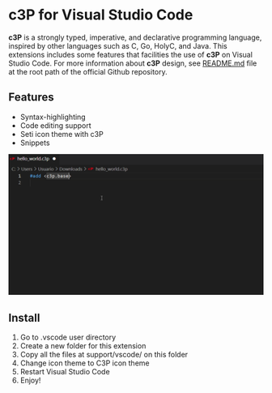 # c3P for Visual Studio Code

__c3P__ is a strongly typed, imperative, and declarative programming language,
inspired by other languages such as C, Go, HolyC, and Java. This extensions
includes some features that facilities the use of __c3P__ on Visual Studio Code.
For more information about __c3P__ design, see
[README.md](https://github.com/losedavidpb/c3P-lang/blob/main/README.md)
file at the root path of the official Github repository.

## Features

* Syntax-highlighting
* Code editing support
* Seti icon theme with c3P
* Snippets

![features](https://github.com/losedavidpb/c3P-lang/blob/main/support/vscode/images/features.gif)

## Install

1. Go to .vscode user directory
2. Create a new folder for this extension
3. Copy all the files at support/vscode/ on this folder
4. Change icon theme to C3P icon theme
5. Restart Visual Studio Code
6. Enjoy!
